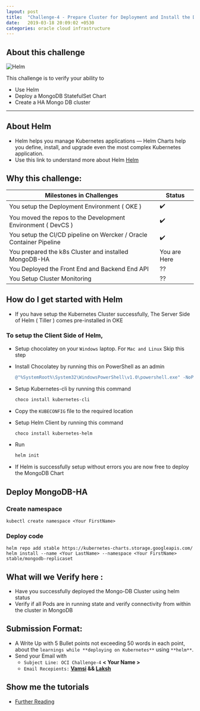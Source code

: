 ```yaml
---
layout: post
title:  "Challenge-4 - Prepare Cluster for Deployment and Install the Database layer"
date:   2019-03-18 20:09:02 +0530
categories: oracle cloud infrastructure
---
```


About this challenge
---

![Helm](https://helm.sh/src/img/chart-illustration.png)

This challenge is to verify your ability to 
* Use Helm 
* Deploy a MongoDB StatefulSet Chart
* Create a HA Mongo DB cluster

---

## About Helm
* Helm helps you manage Kubernetes applications — Helm Charts help you define, install, and upgrade even the most complex Kubernetes application.
* Use this link to understand more about Helm [Helm](https://helm.sh/)

## Why this challenge:
<table>
<thead>
	<tr>
		<th>Milestones in Challenges</th>
		<th>Status</th>
	</tr>
</thead>
<tbody>
	<tr>
		<td>You setup the Deployment Environment ( OKE )</td>
		<td> ✔️ </td>
	</tr>
	<tr>
		<td>You moved the repos to the Development Environment ( DevCS )</td>
		<td> ✔️ </td>
	</tr>
	<tr>
		<td>You setup the CI/CD pipeline on Wercker / Oracle Container Pipeline</td>
		<td> ✔️ </td>
	</tr>
	<tr>
		<td>You prepared the k8s Cluster and installed MongoDB-HA</td>
		<td> You are Here️ </td>
	</tr>
	<tr>
		<td>You Deployed the Front End and Backend End API</td>
		<td> ?? </td>
	</tr>
	<tr>
		<td>You Setup Cluster Monitoring</td>
		<td>??</td>
	</tr>
</tbody>
</table>


## How do I get started with Helm
* If you have setup the Kubernetes Cluster successfully, The Server Side of Helm ( Tiller ) comes pre-installed in OKE

### To setup the Client Side of Helm, 
* Setup chocolatey on your `Windows` laptop. For `Mac and Linux` Skip this step
* Install Chocolatey by running this on PowerShell as an admin
    ~~~~~~~ powershell
    @"%SystemRoot%\System32\WindowsPowerShell\v1.0\powershell.exe" -NoProfile -InputFormat None -ExecutionPolicy Bypass -Command "iex ((New-Object System.Net.WebClient).DownloadString('https://chocolatey.org/install.ps1'))" && SET "PATH=%PATH%;%ALLUSERSPROFILE%\chocolatey\bin"
    ~~~~~~~

* Setup Kubernetes-cli by running this command

    ~~~~~~~~~ powershell
    choco install kubernetes-cli
    ~~~~~~~~~

* Copy the `KUBECONFIG` file to the required location
* Setup Helm Client by running this command

    ~~~~~~~~~ powershell
    choco install kubernetes-helm
    ~~~~~~~~~

* Run 

    ~~~~~~~~~ powershell
    helm init 
    ~~~~~~~~~
* If Helm is successfully setup without errors you are now free to deploy the MongoDB Chart

## Deploy MongoDB-HA

### Create namespace

    kubectl create namespace <Your FirstName>

### Deploy code
    
    helm repo add stable https://kubernetes-charts.storage.googleapis.com/
    helm install --name <Your LastName> --namespace <Your FirstName> stable/mongodb-replicaset

## What will we Verify here : 
* Have you successfully deployed the Mongo-DB Cluster using helm status
* Verify if all Pods are in running state and verify connectivity from within the cluster in MongoDB

## Submission Format: 
* A Write Up with 5 Bullet points not exceeding 50 words in each point, about the `learnings while **deploying on Kubernetes**` using `**helm**`. 
* Send your Email with 
  * `Subject Line: OCI Challenge-4`  **< Your Name >**
  * `Email Recepients:` **[Vamsi](mailto:vamsi.ramakrishnan@oracle.com) && [Laksh](mailto:lakshmikanth.vasudevamurthy@oracle.com)**

## Show me the tutorials 
* [Further Reading ](https://kubernetes.io/blog/2017/01/running-mongodb-on-kubernetes-with-statefulsets/)

